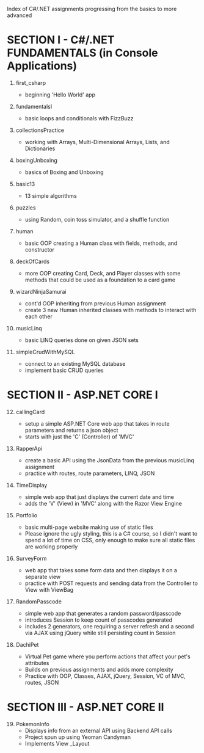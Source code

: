 Index of C#/.NET assignments progressing from the basics to more advanced

SECTION I - C#/.NET FUNDAMENTALS  (in Console Applications)
===========================================================

  1. first_csharp
  		- beginning 'Hello World' app

  2. fundamentalsI
  		- basic loops and conditionals with FizzBuzz

  3. collectionsPractice
  		- working with Arrays, Multi-Dimensional Arrays, Lists, and Dictionaries

  4. boxingUnboxing
  		- basics of Boxing and Unboxing

  5. basic13
  		- 13 simple algorithms

  6. puzzles
  		- using Random, coin toss simulator, and a shuffle function

  7. human
  		- basic OOP creating a Human class with fields, methods, and constructor

  8. deckOfCards
  		- more OOP creating Card, Deck, and Player classes with some methods that could be 		used as a foundation to a card game

  9. wizardNinjaSamurai
  		- cont'd OOP inheriting from previous Human assignment
  		- create 3 new Human inherited classes with methods to interact with each other

 10. musicLinq
      - basic LINQ queries done on given JSON sets

 11. simpleCrudWithMySQL
      - connect to an existing MySQL database
      - implement basic CRUD queries


 SECTION II - ASP.NET CORE I
 ==================================================================

 12. callingCard
      - setup a simple ASP.NET Core web app that takes in route parameters and returns a json object
      - starts with just the 'C' (Controller) of 'MVC'

 13. RapperApi
      - create a basic API using the JsonData from the previous musicLinq assignment
      - practice with routes, route parameters, LINQ, JSON

 14. TimeDisplay
      - simple web app that just displays the current date and time
      - adds the 'V' (View) in 'MVC' along with the Razor View Engine

 15. Portfolio
      - basic multi-page website making use of static files
      - Please ignore the ugly styling, this is a C# course, so I didn't want to spend a lot of time on CSS, only enough to make sure all static files are working properly

 16. SurveyForm
      - web app that takes some form data and then displays it on a separate view
      - practice with POST requests and sending data from the Controller to View with ViewBag

 17. RandomPasscode
      - simple web app that generates a random password/passcode
      - introduces Session to keep count of passcodes generated
      - includes 2 generators, one requiring a server refresh and a second via AJAX using jQuery while still persisting count in Session

 18. DachiPet
      - Virtual Pet game where you perform actions that affect your pet's attributes
      - Builds on previous assignments and adds more complexity
      - Practice with OOP, Classes, AJAX, jQuery, Session, VC of MVC, routes, JSON


 SECTION III - ASP.NET CORE II
 ==================================================================

 19. PokemonInfo
      - Displays info from an external API using Backend API calls
      - Project spun up using Yeoman Candyman
      - Implements View _Layout

      
